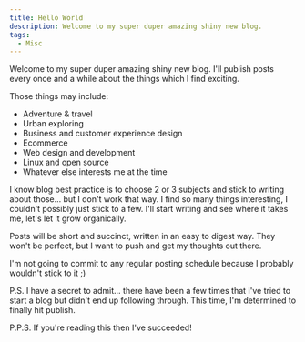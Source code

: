 ```yaml
---
title: Hello World
description: Welcome to my super duper amazing shiny new blog.
tags:
  - Misc
---
```


Welcome to my super duper amazing shiny new blog. I'll publish posts every once and a while about the things which I find exciting.

Those things may include:

- Adventure &amp; travel
- Urban exploring
- Business and customer experience design
- Ecommerce
- Web design and development
- Linux and open source
- Whatever else interests me at the time

I know blog best practice is to choose 2 or 3 subjects and stick to writing about those… but I don't work that way. I find so many things interesting, I couldn't possibly just stick to a few. I'll start writing and see where it takes me, let's let it grow organically.

Posts will be short and succinct, written in an easy to digest way. They won't be perfect, but I want to push and get my thoughts out there.

I'm not going to commit to any regular posting schedule because I probably wouldn't stick to it ;)

P.S. I have a secret to admit… there have been a few times that I've tried to start a blog but didn't end up following through. This time, I'm determined to finally hit publish.

P.P.S. If you're reading this then I've succeeded!
